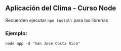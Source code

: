 ## Aplicación del Clima - Curso Node

Recuerden ejecutar ``` npm install ``` para las librerías

### Ejemplo:
```
node app -d "San Jose Costa Rica"
```